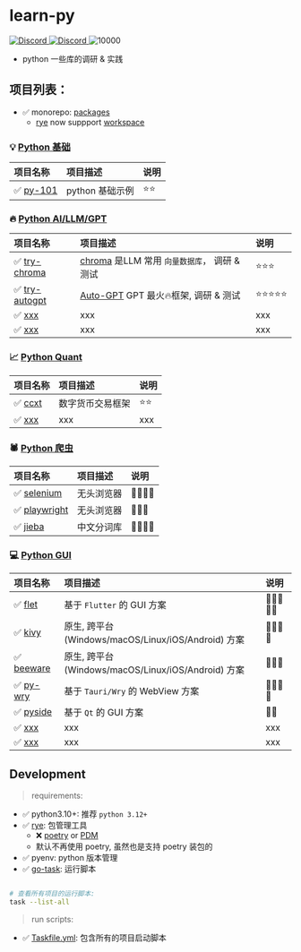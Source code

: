 # learn-py

<p align="#middle">
    <a href="https://discord.com/invite/MnDA9pfWAW" target="_blank">
      <img src="https://img.shields.io/badge/Discord-GossipCoder-%237289DA.svg?logo=iscord&logoColor=white" alt="Discord">
    </a> 
    <a href="https://discord.com/invite/MnDA9pfWAW" target="_blank">
      <img src="https://img.shields.io/discord/877031318272217179" alt="Discord">
    </a> 
    <img src="https://visitor-badge.laobi.icu/badge?page_id=better-py" alt="10000" />
</p>

- python 一些库的调研 & 实践

## 项目列表：

- ✅️ monorepo: [packages](./packages/)
    - [rye](https://arc.net/l/quote/nfjcylkn) now suppport [workspace](https://rye-up.com/guide/workspaces/)

[//]: # (y23m01p01-xxx 项目编号规则)

### 💡 [Python 基础](./packages/py-101)

| 项目名称                           | 项目描述        | 说明   |  
|:-------------------------------|:------------|:-----| 
| ✅️ [py-101](./packages/py-101) | python 基础示例 | ⭐️⭐️ |

### 🔥 [Python AI/LLM/GPT](./packages/py-ai)

| 项目名称                                         | 项目描述                                                                              | 说明        |  
|:---------------------------------------------|:----------------------------------------------------------------------------------|:----------| 
| ✅️ [try-chroma](packages/py-ai/try-chroma)   | [chroma](https://github.com/chroma-core/chroma) 是LLM 常用 `向量数据库`， 调研 & 测试          | ⭐️⭐️⭐️    |
| ✅️ [try-autogpt](packages/py-ai/try-autogpt) | [Auto-GPT](https://github.com/Significant-Gravitas/Auto-GPT) GPT 最火🔥️框架, 调研 & 测试 | ⭐️⭐️⭐⭐️⭐️ |
| ✅️ [xxx]()                                   | xxx                                                                               | xxx       |
| ✅️ [xxx]()                                   | xxx                                                                               | xxx       |

### 📈 [Python Quant](./packages/py-quant)

| 项目名称                                    | 项目描述     | 说明   |  
|:----------------------------------------|:---------|:-----| 
| ✅️ [ccxt](./packages/py-quant/try-ccxt) | 数字货币交易框架 | ⭐️⭐️ |
| ✅️ [xxx]()                              | xxx      | xxx  |

### 🕷️ [Python 爬虫](./packages/py-crawler)

| 项目名称                                                  | 项目描述  | 说明       |  
|:------------------------------------------------------|:------|:---------|
| ✅️ [selenium](./packages/py-crawler/try-selenium)     | 无头浏览器 | 🌟🌟🌟🌟 |
| ✅️ [playwright](./packages/py-crawler/try-playwright) | 无头浏览器 | 🌟🌟🌟   | 
| ✅️ [jieba](./packages/py-try/try-jieba)               | 中文分词库 | 🌟🌟🌟🌟 |

### 💻 [Python GUI](./packages/py-gui)

| 项目名称                                        | 项目描述                                        | 说明         |  
|:--------------------------------------------|:--------------------------------------------|:-----------|
| ✅️ [flet](./packages/py-gui/try-flet)       | 基于 `Flutter` 的 GUI 方案                       | 🌟🌟🌟🌟🌟 | 
| ✅️ [kivy](./packages/py-gui/try-kivy)       | 原生, 跨平台(Windows/macOS/Linux/iOS/Android) 方案 | 🌟🌟🌟🌟   |
| ✅️ [beeware](./packages/py-gui/try-beeware) | 原生, 跨平台(Windows/macOS/Linux/iOS/Android) 方案 | 🌟🌟🌟     |
| ✅️ [py-wry]()                               | 基于 `Tauri/Wry` 的 WebView 方案                 | 🌟🌟🌟🌟   |
| ✅️ [pyside](./packages/py-gui/try-pyside)   | 基于 `Qt` 的 GUI 方案                            | 🌟🌟       |
| ✅️ [xxx]()                                  | xxx                                         | xxx        |
| ✅️ [xxx]()                                  | xxx                                         | xxx        |    

## Development

> requirements:

- ✅️ python3.10+: 推荐 `python 3.12+`
- ✅ [rye](https://github.com/astral-sh/rye): 包管理工具
    - ❌ [poetry](https://python-poetry.org/docs/) or [PDM](https://pdm-project.org/latest/)
    - 默认不再使用 poetry, 虽然也是支持 poetry 装包的
- ✅️ pyenv: python 版本管理
- ✅️ [go-task](https://taskfile.dev/#/installation): 运行脚本

```bash

# 查看所有项目的运行脚本:
task --list-all

```

> run scripts:

- ✅️ [Taskfile.yml](./Taskfile.yml): 包含所有的项目启动脚本

